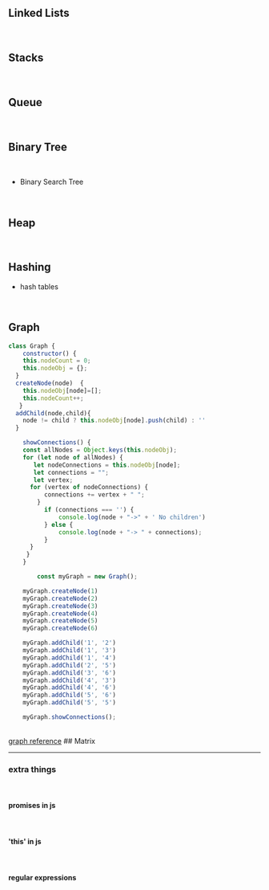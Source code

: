 ## Linked Lists 

<br>

## Stacks 

<br>

## Queue

<br>

## Binary Tree

<br>

* Binary Search Tree

<br>

## Heap

<br>

## Hashing 

* hash tables

<br>

## Graph
``` javascript
class Graph { 
    constructor() { 
    this.nodeCount = 0;
    this.nodeObj = {}; 
  } 
  createNode(node)  { 
    this.nodeObj[node]=[];
    this.nodeCount++;
   } 
  addChild(node,child){
    node != child ? this.nodeObj[node].push(child) : ''
  }

    showConnections() {
    const allNodes = Object.keys(this.nodeObj); 
    for (let node of allNodes) {     
       let nodeConnections = this.nodeObj[node];
       let connections = ""; 
       let vertex;
      for (vertex of nodeConnections) {
          connections += vertex + " ";
        } 
          if (connections === '') {
              console.log(node + "->" + ' No children')
          } else {
              console.log(node + "-> " + connections);
          }
      } 
     } 
    } 

        const myGraph = new Graph();

    myGraph.createNode(1)
    myGraph.createNode(2)
    myGraph.createNode(3)
    myGraph.createNode(4)
    myGraph.createNode(5)
    myGraph.createNode(6)

    myGraph.addChild('1', '2')
    myGraph.addChild('1', '3')
    myGraph.addChild('1', '4')
    myGraph.addChild('2', '5')
    myGraph.addChild('3', '6')
    myGraph.addChild('4', '3')
    myGraph.addChild('4', '6')
    myGraph.addChild('5', '6')
    myGraph.addChild('5', '5')

    myGraph.showConnections();
```    
<br>
<a href="https://medium.com/@ziyoshams/graphs-in-javascript-cc0ed170b156" target="_blank">graph reference</a>
## Matrix

<hr>

### extra things 

<br>

#### promises in js 

<br>

#### 'this' in js 

<br>

#### regular expressions